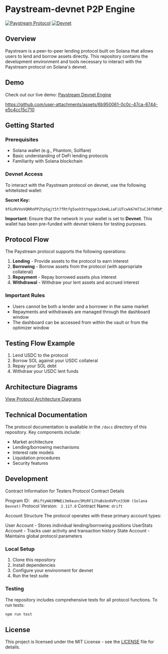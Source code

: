 # Paystream-devnet P2P Engine

[![Paystream Protocol](https://img.shields.io/badge/Paystream-Protocol-blue)](https://testnet.paystream.finance/optimizers/marginfi)
[![Devnet](https://img.shields.io/badge/Network-Devnet-orange)](https://solana.com/)

## Overview

Paystream is a peer-to-peer lending protocol built on Solana that allows users to lend and borrow assets directly. This repository contains the development environment and tools necessary to interact with the Paystream protocol on Solana's devnet.




## Demo

Check out our live demo: [Paystream Devnet Engine](https://testnet.paystream.finance/optimizers/marginfi)

https://github.com/user-attachments/assets/6b950061-0c0c-47ca-8744-e5c4cc15c710

## Getting Started

### Prerequisites

- Solana wallet (e.g., Phantom, Solflare)
- Basic understanding of DeFi lending protocols
- Familiarity with Solana blockchain

### Devnet Access

To interact with the Paystream protocol on devnet, use the following whitelisted wallet:

**Secret Key:**
```
9fGzRVVoVQRRnPPZtpSqjt5t7fRtfg5ooh5tYqgqe3zkmALiaFiUTcwk67mT3uCJ6fhRbPjXmTuSmX8SpkKP7N7
```

**Important:** Ensure that the network in your wallet is set to **Devnet**. This wallet has been pre-funded with devnet tokens for testing purposes.

## Protocol Flow

The Paystream protocol supports the following operations:

1. **Lending** - Provide assets to the protocol to earn interest
2. **Borrowing** - Borrow assets from the protocol (with appropriate collateral)
3. **Repayment** - Repay borrowed assets plus interest
4. **Withdrawal** - Withdraw your lent assets and accrued interest

### Important Rules

- Users cannot be both a lender and a borrower in the same market
- Repayments and withdrawals are managed through the dashboard window
- The dashboard can be accessed from within the vault or from the optimizer window

## Testing Flow Example

1. Lend USDC to the protocol
2. Borrow SOL against your USDC collateral
3. Repay your SOL debt
4. Withdraw your USDC lent funds

## Architecture Diagrams

[View Protocol Architecture Diagrams ](https://maushish-guide.notion.site/Paystream-14fe89e3279f80c883f5e12574e00922?pvs=74)

## Technical Documentation

The protocol documentation is available in the `/docs` directory of this repository. Key components include:

- Market architecture
- Lending/borrowing mechanisms
- Interest rate models
- Liquidation procedures
- Security features

## Development
Contract Information for Testers
Protocol Contract Details

Program ID: ``` dRiftyHA39MWEi3m9aunc5MzRF1JYuBsbn6VPcn33UH (Solana Devnet)```
Protocol Version: ``` 2.117.0```
Contract Name: ```drift```

Account Structure
The protocol operates with these primary account types:

User Account - Stores individual lending/borrowing positions
UserStats Account - Tracks user activity and transaction history
State Account - Maintains global protocol parameters

### Local Setup

1. Clone this repository
2. Install dependencies
3. Configure your environment for devnet
4. Run the test suite

### Testing

The repository includes comprehensive tests for all protocol functions. To run tests:

```bash
npm run test
```



## License

This project is licensed under the MIT License - see the [LICENSE](https://github.com/PaystreamFinance/paystream-t3/blob/main/License.md) file for details.
